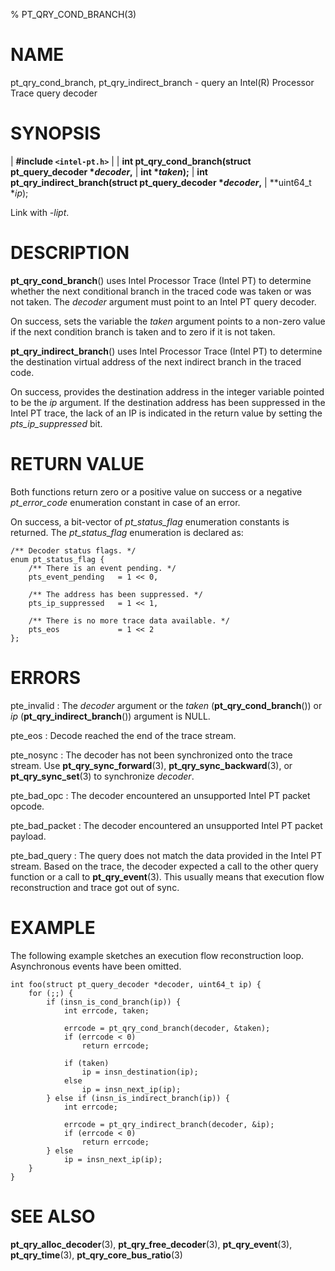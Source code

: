 % PT_QRY_COND_BRANCH(3)

<!---
 ! Copyright (c) 2015-2017, Intel Corporation
 !
 ! Redistribution and use in source and binary forms, with or without
 ! modification, are permitted provided that the following conditions are met:
 !
 !  * Redistributions of source code must retain the above copyright notice,
 !    this list of conditions and the following disclaimer.
 !  * Redistributions in binary form must reproduce the above copyright notice,
 !    this list of conditions and the following disclaimer in the documentation
 !    and/or other materials provided with the distribution.
 !  * Neither the name of Intel Corporation nor the names of its contributors
 !    may be used to endorse or promote products derived from this software
 !    without specific prior written permission.
 !
 ! THIS SOFTWARE IS PROVIDED BY THE COPYRIGHT HOLDERS AND CONTRIBUTORS "AS IS"
 ! AND ANY EXPRESS OR IMPLIED WARRANTIES, INCLUDING, BUT NOT LIMITED TO, THE
 ! IMPLIED WARRANTIES OF MERCHANTABILITY AND FITNESS FOR A PARTICULAR PURPOSE
 ! ARE DISCLAIMED. IN NO EVENT SHALL THE COPYRIGHT OWNER OR CONTRIBUTORS BE
 ! LIABLE FOR ANY DIRECT, INDIRECT, INCIDENTAL, SPECIAL, EXEMPLARY, OR
 ! CONSEQUENTIAL DAMAGES (INCLUDING, BUT NOT LIMITED TO, PROCUREMENT OF
 ! SUBSTITUTE GOODS OR SERVICES; LOSS OF USE, DATA, OR PROFITS; OR BUSINESS
 ! INTERRUPTION) HOWEVER CAUSED AND ON ANY THEORY OF LIABILITY, WHETHER IN
 ! CONTRACT, STRICT LIABILITY, OR TORT (INCLUDING NEGLIGENCE OR OTHERWISE)
 ! ARISING IN ANY WAY OUT OF THE USE OF THIS SOFTWARE, EVEN IF ADVISED OF THE
 ! POSSIBILITY OF SUCH DAMAGE.
 !-->

# NAME

pt_qry_cond_branch, pt_qry_indirect_branch - query an Intel(R) Processor Trace
query decoder


# SYNOPSIS

| **\#include `<intel-pt.h>`**
|
| **int pt_qry_cond_branch(struct pt_query_decoder \**decoder*,**
|                        **int \**taken*);**
| **int pt_qry_indirect_branch(struct pt_query_decoder \**decoder*,**
|                            **uint64_t \**ip*);

Link with *-lipt*.


# DESCRIPTION

**pt_qry_cond_branch**() uses Intel Processor Trace (Intel PT) to determine
whether the next conditional branch in the traced code was taken or was not
taken.  The *decoder* argument must point to an Intel PT query decoder.

On success, sets the variable the *taken* argument points to a non-zero value
if the next condition branch is taken and to zero if it is not taken.

**pt_qry_indirect_branch**() uses Intel Processor Trace (Intel PT) to determine
the destination virtual address of the next indirect branch in the traced code.

On success, provides the destination address in the integer variable pointed to
be the *ip* argument.  If the destination address has been suppressed in the
Intel PT trace, the lack of an IP is indicated in the return value by setting
the *pts_ip_suppressed* bit.


# RETURN VALUE

Both functions return zero or a positive value on success or a negative
*pt_error_code* enumeration constant in case of an error.

On success, a bit-vector of *pt_status_flag* enumeration constants is returned.
The *pt_status_flag* enumeration is declared as:

~~~{.c}
/** Decoder status flags. */
enum pt_status_flag {
	/** There is an event pending. */
	pts_event_pending	= 1 << 0,

	/** The address has been suppressed. */
	pts_ip_suppressed	= 1 << 1,

	/** There is no more trace data available. */
	pts_eos				= 1 << 2
};
~~~


# ERRORS

pte_invalid
:   The *decoder* argument or the *taken* (**pt_qry_cond_branch**()) or *ip*
    (**pt_qry_indirect_branch**()) argument is NULL.

pte_eos
:   Decode reached the end of the trace stream.

pte_nosync
:   The decoder has not been synchronized onto the trace stream.  Use
    **pt_qry_sync_forward**(3), **pt_qry_sync_backward**(3), or
    **pt_qry_sync_set**(3) to synchronize *decoder*.

pte_bad_opc
:   The decoder encountered an unsupported Intel PT packet opcode.

pte_bad_packet
:   The decoder encountered an unsupported Intel PT packet payload.

pte_bad_query
:   The query does not match the data provided in the Intel PT stream.  Based on
    the trace, the decoder expected a call to the other query function or a call
    to **pt_qry_event**(3).  This usually means that execution flow
    reconstruction and trace got out of sync.


# EXAMPLE

The following example sketches an execution flow reconstruction loop.
Asynchronous events have been omitted.

~~~{.c}
int foo(struct pt_query_decoder *decoder, uint64_t ip) {
	for (;;) {
		if (insn_is_cond_branch(ip)) {
			int errcode, taken;

			errcode = pt_qry_cond_branch(decoder, &taken);
			if (errcode < 0)
				return errcode;

			if (taken)
				ip = insn_destination(ip);
			else
				ip = insn_next_ip(ip);
		} else if (insn_is_indirect_branch(ip)) {
			int errcode;

			errcode = pt_qry_indirect_branch(decoder, &ip);
			if (errcode < 0)
				return errcode;
		} else
			ip = insn_next_ip(ip);
	}
}
~~~


# SEE ALSO

**pt_qry_alloc_decoder**(3), **pt_qry_free_decoder**(3),
**pt_qry_event**(3), **pt_qry_time**(3), **pt_qry_core_bus_ratio**(3)
